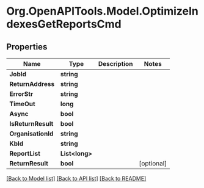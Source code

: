# Org.OpenAPITools.Model.OptimizeIndexesGetReportsCmd

## Properties

Name | Type | Description | Notes
------------ | ------------- | ------------- | -------------
**JobId** | **string** |  | 
**ReturnAddress** | **string** |  | 
**ErrorStr** | **string** |  | 
**TimeOut** | **long** |  | 
**Async** | **bool** |  | 
**IsReturnResult** | **bool** |  | 
**OrganisationId** | **string** |  | 
**KbId** | **string** |  | 
**ReportList** | **List&lt;long&gt;** |  | 
**ReturnResult** | **bool** |  | [optional] 

[[Back to Model list]](../README.md#documentation-for-models) [[Back to API list]](../README.md#documentation-for-api-endpoints) [[Back to README]](../README.md)

